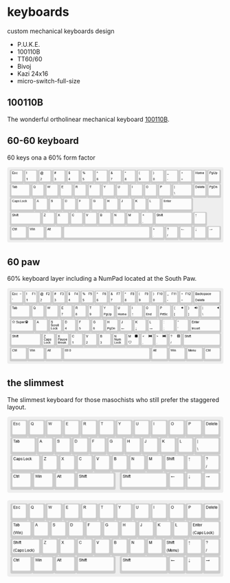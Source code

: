 # keyboards
custom mechanical keyboards design
* P.U.K.E.
* 100110B
* TT60/60
* Bivoj
* Kazi 24x16
* micro-switch-full-size

## 100110B

The wonderful ortholinear mechanical keyboard [100110B](https://github.com/slady/100110B).

## 60-60 keyboard
60 keys ona a 60% form factor

![60-60 keyboard](60-60-keyboard.png)

## 60 paw
60% keyboard layer including a NumPad located at the South Paw.

![60-paw](60-paw.png)

## the slimmest

The slimmest keyboard for those masochists who still prefer the staggered layout.

![The slimmest keyboard 1](slimmest1.png)

![The slimmest keyboard 2](slimmest2.png)
